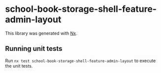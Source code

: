 # school-book-storage-shell-feature-admin-layout

This library was generated with [Nx](https://nx.dev).

## Running unit tests

Run `nx test school-book-storage-shell-feature-admin-layout` to execute the unit tests.
